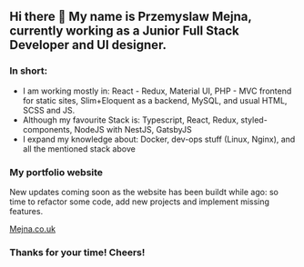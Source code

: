 ## Hi there 👋 My name is Przemyslaw Mejna, currently working as a Junior Full Stack Developer and UI designer.

### In short:
* I am working mostly in: React - Redux, Material UI, PHP - MVC frontend for static sites, Slim+Eloquent as a backend, MySQL, and usual HTML, SCSS and JS.
* Although my favourite Stack is: Typescript, React, Redux, styled-components, NodeJS with NestJS, GatsbyJS
* I expand my knowledge about: Docker, dev-ops stuff (Linux, Nginx), and all the mentioned stack above 

### My portfolio website
New updates coming soon as the website has been buildt while ago: so time to refactor some code, add new projects and implement missing features.

[Mejna.co.uk](https://mejna.co.uk)

### Thanks for your time! Cheers!
